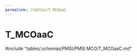 ```yaml
---
permalink: /tables/T_MCOaaC
---
```

# T\_MCOaaC
<!-- SPDX-License-Identifier: MPL-2.0 -->

<!-- ATTENTION : Ne pas supprimer ou modifier la ligne ci-dessous -->
#include "tables/.schemas/PMSI/PMSI MCO/T_MCOaaC.md"
<!-- ATTENTION : Ne pas supprimer ou modifier la ligne ci-dessus -->
